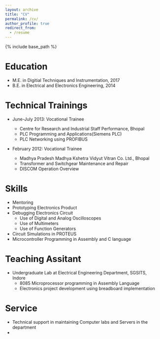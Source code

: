 ```yaml
---
layout: archive
title: "CV"
permalink: /cv/
author_profile: true
redirect_from:
  - /resume
---
```


{% include base_path %}

Education
======
* M.E. in Digitial Techniques and Instrumentation, 2017
* B.E. in Electrical and Electronics Engineering, 2014

Technical Trainings
======
* June-July 2013: Vocational Trainee
  * Centre for Research and Industrial Staff Performance, Bhopal
  * PLC Programming and Applications(Siemens PLC)
  * PLC Networking using PROFIBUS

* February 2012: Vocational Trainee
  * Madhya Pradesh Madhya Kshetra Vidyut Vitran Co. Ltd., Bhopal
  * Transformer and Switchgear Maintenance and Repair
  * DISCOM Operation Overview
  
Skills
======
* Mentoring
* Prototyping Electronics Product
* Debugging Electronics Circuit
  * Use of Digital and Analog Oscilloscopes
  * Use of Multimeters
  * Use of Function Generators
* Circuit Simulations in PROTEUS
* Microcontroller Programming in Assembly and C language

Teaching Assitant
======
* Undergraduate Lab at Electrical Engineering Department, SGSITS, Indore
  * 8085 Microprocessor programming in Assembly Language
  * Electronics project development using breadboard implementation
  
Service
======
* Technical support in maintaining Computer labs and Servers in the department
* 

